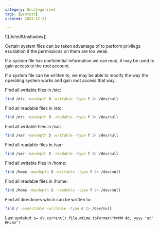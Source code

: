 ```yaml
---
category: Uncategorized
tags: [pentest]
created: 2024-12-21

---
```

![[John#Unshadow]]

Certain system files can be taken advantage of to perform privilege escalation if the permissions on them are too weak.

If a system file has confidential information we can read, it may be used to gain access to the root account.

If a system file can be written to, we may be able to modify the way the operating system works and gain root access that way.

Find all writable files in /etc:
```bash - target
find /etc -maxdepth 3 -writable -type f 2> /dev/null
```

Find all readable files in /etc:
```bash - target
find /etc -maxdepth 3 -readable -type f 2> /dev/null
```

Find all writable files in /var:
```bash - target
find /var -maxdepth 3 -writable -type f 2> /dev/null
```

Find all readable files in /var:
```bash - target
find /var -maxdepth 3 -readable -type f 2> /dev/null
```

Find all writable files in /home:
```bash - target
find /home -maxdepth 3 -writable -type f 2> /dev/null
```

Find all readable files in /home:
```bash - target
find /home -maxdepth 3 -readable -type f 2> /dev/null
```


Find all directories which can be written to:
```bash - target
find / -executable -writable -type d 2> /dev/null
```


Last updated: `$= dv.current().file.mtime.toFormat("MMMM dd, yyyy 'at' HH:mm")`
